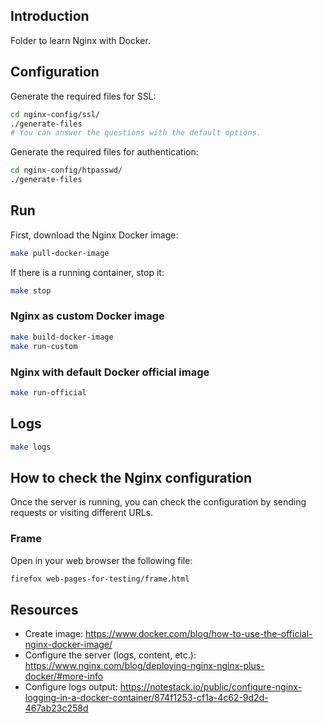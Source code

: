 ## Introduction

Folder to learn Nginx with Docker.

## Configuration

Generate the required files for SSL:

```bash
cd nginx-config/ssl/
./generate-files
# You can answer the questions with the default options.
```

Generate the required files for authentication:

```bash
cd nginx-config/htpasswd/
./generate-files
```

## Run

First, download the Nginx Docker image:

```bash
make pull-docker-image
```

If there is a running container, stop it:

```bash
make stop
```

### Nginx as custom Docker image

```bash
make build-docker-image
make run-custom
```

### Nginx with default Docker official image

```bash
make run-official
```

## Logs

```bash
make logs
```

## How to check the Nginx configuration

Once the server is running, you can check the configuration by sending requests or visiting different URLs.

### Frame

Open in your web browser the following file:

```bash
firefox web-pages-for-testing/frame.html
```

## Resources

- Create image: <https://www.docker.com/blog/how-to-use-the-official-nginx-docker-image/>
- Configure the server (logs, content, etc.): <https://www.nginx.com/blog/deploying-nginx-nginx-plus-docker/#more-info>
- Configure logs output: <https://notestack.io/public/configure-nginx-logging-in-a-docker-container/874f1253-cf1a-4c62-9d2d-467ab23c258d>
